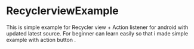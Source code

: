 # RecyclerviewExample
This is simple example for Recycler view  + Action listener for android with updated latest source. For beginner  can learn easily so that i made simple example with action button .
